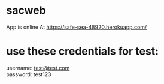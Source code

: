 # sacweb
App is online At
https://safe-sea-48920.herokuapp.com/
# use these credentials for test:
username: test@test.com</br>
password: test123
